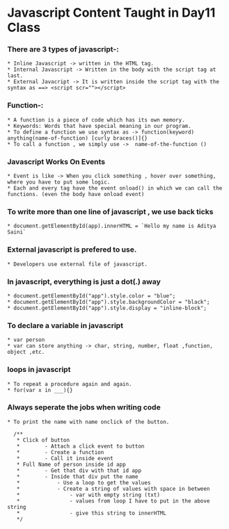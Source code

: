 # Javascript Content Taught in Day11 Class

### There are 3 types of javascript-: 
    * Inline Javascript -> written in the HTML tag. 
    * Internal Javascript -> Written in the body with the script tag at last.
    * External Javacript -> It is written inside the script tag with the syntax as ==> <script scr=""></script> 

### Function-:
    * A function is a piece of code which has its own memory.
    * Keywords: Words that have special meaning in our program.
    * To define a function we use syntax as -> function(keyword) anything(name-of-function) [curly braces()]{}
    * To call a function , we simply use ->  name-of-the-function ()

### Javascript Works On Events
    * Event is like -> When you click something , hover over something, where you have to put some logic.
    * Each and every tag have the event onload() in which we can call the functions. (even the body have onload event)

### To write more than one line of javascript , we use back ticks ` `
    * document.getElementById(app).innerHTML = `Hello my name is Aditya Saini`

### External javascript is prefered to use.
    * Developers use external file of javascript.

### In javascript, everything is just a dot(.) away
    * document.getElementById("app").style.color = "blue";
    * document.getElementById("app").style.backgroundColor = "black";
    * document.getElementById("app").style.display = "inline-block";

### To declare a variable in javascript
    * var person
    * var can store anything -> char, string, number, float ,function, object ,etc.

### loops in javascript
    * To repeat a procedure again and again.
    * for(var x in ___){}

### Always seperate the jobs when writing code
    * To print the name with name onclick of the button.
    
      /**
       * Click of button
       *        - Attach a click event to button
       *        - Create a function
       *        - Call it inside event
       * Full Name of person inside id app
       *        - Get that div with that id app
       *        - Inside that div put the name
       *            - Use a loop to get the values
       *            - Create a string of values with space in between
       *                - var with empty string (txt)
       *                - values from loop I have to put in the above string
       *                - give this string to innerHTML
       */